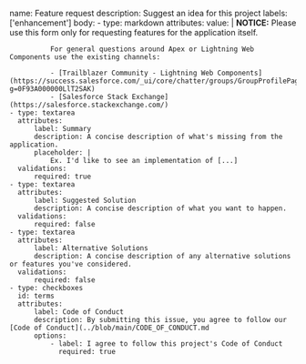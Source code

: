 name: Feature request
description: Suggest an idea for this project
labels: ['enhancement']
body:
    - type: markdown
      attributes:
          value: |
              **NOTICE:** Please use this form only for requesting features for the application itself.

              For general questions around Apex or Lightning Web Components use the existing channels:

              - [Trailblazer Community - Lightning Web Components](https://success.salesforce.com/_ui/core/chatter/groups/GroupProfilePage?g=0F93A000000LlT2SAK)
              - [Salesforce Stack Exchange](https://salesforce.stackexchange.com/)
    - type: textarea
      attributes:
          label: Summary
          description: A concise description of what's missing from the application.
          placeholder: |
              Ex. I'd like to see an implementation of [...]
      validations:
          required: true
    - type: textarea
      attributes:
          label: Suggested Solution
          description: A concise description of what you want to happen.
      validations:
          required: false
    - type: textarea
      attributes:
          label: Alternative Solutions
          description: A concise description of any alternative solutions or features you've considered.
      validations:
          required: false
    - type: checkboxes
      id: terms
      attributes:
          label: Code of Conduct
          description: By submitting this issue, you agree to follow our [Code of Conduct](../blob/main/CODE_OF_CONDUCT.md
          options:
              - label: I agree to follow this project's Code of Conduct
                required: true

